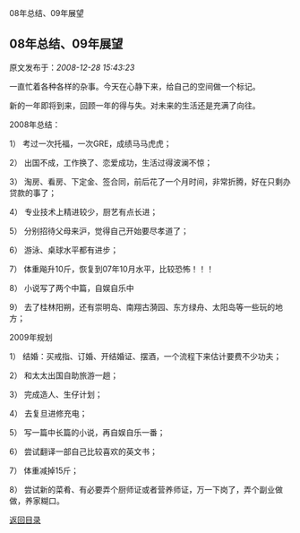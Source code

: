08年总结、09年展望
## 08年总结、09年展望

 原文发布于：*2008-12-28 15:43:23*

一直忙着各种各样的杂事。今天在心静下来，给自己的空间做一个标记。

新的一年即将到来，回顾一年的得与失。对未来的生活还是充满了向往。

 

2008年总结：

1） 考过一次托福，一次GRE，成绩马马虎虎；

2） 出国不成，工作换了、恋爱成功，生活过得波澜不惊；

3） 淘房、看房、下定金、签合同，前后花了一个月时间，非常折腾，好在只剩办贷款的事了；

4） 专业技术上精进较少，厨艺有点长进；

5） 分别招待父母来沪，觉得自己开始要尽孝道了；

6） 游泳、桌球水平都有进步；

7） 体重飚升10斤，恢复到07年10月水平，比较恐怖！！！

8） 小说写了两个中篇，自娱自乐中

9） 去了桂林阳朔，还有崇明岛、南翔古漪园、东方绿舟、太阳岛等一些玩的地方；

 

2009年规划

1） 结婚：买戒指、订婚、开结婚证、摆酒，一个流程下来估计要费不少功夫；

2） 和太太出国自助旅游一趟；

3） 完成造人、生仔计划；

4） 去复旦进修充电；

5） 写一篇中长篇的小说，再自娱自乐一番；

6） 尝试翻译一部自己比较喜欢的英文书；

7） 体重减掉15斤；

8） 尝试新的菜肴、有必要弄个厨师证或者营养师证，万一下岗了，弄个副业做做，养家糊口。

[返回目录](index.html)
